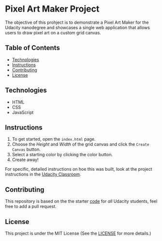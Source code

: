 # Pixel Art Maker Project
The objective of this prohject is to demonstrate a Pixel Art Maker for the Udacity nanodegree and showcases a single web application that allows users to draw pixel art on a custom grid canvas. 

## Table of Contents

* [Technologies](#technologies)
* [Instructions](#instructions)
* [Contributing](#contributing)
* [License](#license)

## Technologies
- HTML
- CSS
- JavaScript

## Instructions

1. To get started, open the `index.html` page.
2. Choose the _Height_ and _Width_ of the grid canvas and click the `Create Canvas` button.
3. Select a starting color by clicking the color button.
3. Create away!

For specific, detailed instructions on hoe this was built, look at the project instructions in the [Udacity Classroom](https://classroom.udacity.com/me).

## Contributing

This repository is based on the the starter [code](https://github.com/udacity/project-pixel-art-maker-starter) for _all_ Udacity students, feel free to add a pull request.

## License

This project is under the MIT License (See the [LICENSE](LICENSE.md) for more details.)